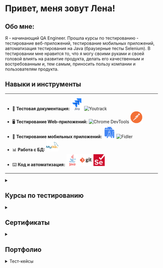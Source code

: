 # Привет, меня зовут Лена!

## Обо мне:

Я - начинающий QA Engineer. Прошла курсы по тестированию - тестирование веб-приложений, тестирование мобильных приложений, автоматизация тестирования на Java (браузерные тесты Selenium). В тестировании мне нравится то, что я могу своими руками и своей головой влиять на развитие продукта, делать его качественным и востребованным и, тем самым, приносить пользу компании и пользователям продукта.

## Навыки и инструменты
---

* :briefcase: **Тестовая документация:**   <img src="https://github.com/devicons/devicon/blob/master/icons/jira/jira-original-wordmark.svg" title="Jira" alt="Jira" width="40" height="40"/> <img src="https://camo.githubusercontent.com/20f5b0840eea07c7b3b2cf198e1f3878f54cacd1ee80662c4833b020f0451db1/68747470733a2f2f75706c6f61642e77696b696d656469612e6f72672f77696b6970656469612f636f6d6d6f6e732f7468756d622f382f38642f596f75547261636b5f49636f6e2e7376672f3130323470782d596f75547261636b5f49636f6e2e7376672e706e673f3230323030383033303832323438" title="Youtrack" alt="Youtrack" width="40" height="40"/>
* :desktop_computer: **Тестирование Web-приложений:**   <img src="https://camo.githubusercontent.com/25f6f3de7ca12c8c300b6f0a7b37c48c1e6176ded2f38d770a9d5e9b9d24fce7/68747470733a2f2f64333377756272666b69306c36382e636c6f756466726f6e742e6e65742f333862356339353361343636373336363638356435356462353564303537633836646231666335342f61306664632f7374617469632f61636165366232346439343033343736363163613930316561303766343763312f6368726f6d652d6465762d6c6f676f2d69636f6e2e706e67" title="Chrome DevTools" alt="Chrome DevTools" width="40" height="40"/> <img src="https://github.com/devicons/devicon/blob/master/icons/postman/postman-plain.svg" title="Postman" alt="Postman" width="40" height="40"/>
* :iphone: **Тестирование мобильных приложений:**   <img src="https://github.com/devicons/devicon/blob/master/icons/androidstudio/androidstudio-plain.svg" title="Android Studio" alt="Android Studio" width="40" height="40"/> <img src="https://camo.githubusercontent.com/4c76cc41657552d1ec1d662f230ea45ad2b5da15e73466702f16ae433e87bb3f/68747470733a2f2f7777772e6d6567616c656563686572732e636f6d2f73746f726167652f466964646c65722d457665727977686572652d49636f6e2e706e67" title="Fidler" alt="Fidler" width="40" height="40"/>
* :bar_chart: **Работа с БД:**   <img src="https://github.com/devicons/devicon/blob/master/icons/mysql/mysql-original-wordmark.svg" title="MySQL" alt="MySQL" width="40" height="40"/>
* :keyboard: **Код и автоматизация:**   <img src="https://github.com/devicons/devicon/blob/master/icons/java/java-original-wordmark.svg" title="Java" alt="Java" width="40" height="40"/> <img src="https://github.com/devicons/devicon/blob/master/icons/git/git-original-wordmark.svg" title="Git" alt="Git" width="40" height="40"/> <img src="https://github.com/devicons/devicon/blob/master/icons/selenium/selenium-original.svg" title="Selenium" alt="Selenium" width="40" height="40"/>


---
<details>
<summary><h2>Курсы по тестированию</h2></summary>
<br>
  
| Название курса | Платформа | Статус прохождения | Сертификат |
|----------------|-----------|--------------------|------------|
|Тестирование Web-приложений | Skillbox | Пройден | Получен |
|Ручное тестирование мобильных приложений | Skillbox | Пройден | Получен |
|Автотесты на Java. Базовая часть | Skillbox | Пройден | Получен |
|Интерактивный тренажер по SQL | Stepik | Пройден | Получен |
|Тестирование ПО с нуля. Теория + Практика | Stepik | Пройден | Получен |
|Java-разработчик | Skillbox | В процессе | В процессе |
|Основы Java для автоматизации тестирования | Stepik | В процессе | Не предполагается |

</details>

<details>
<summary><h2>Сертификаты</h2></summary>
<br>

Делюсь ссылками на мои сертификаты по курсам, которые я уже прошла и по которым возможно получить сертификаты.
  
* [Тестирование Web-приложений](https://drive.google.com/file/d/1E8X2eNLIfvUg5GAlKmBQXiboqlfLFRp3/view?usp=sharing)
* [Ручное тестирование мобильных приложений](https://drive.google.com/file/d/1YuFfk-A5mfsxPZli7ltx9oAq_VBQ7a6X/view?usp=sharing)
* [Автотесты на Java. Базовая часть](https://drive.google.com/file/d/1TGcLQ_z4JaR8U7ymONPC3T4KhNqGw0Vy/view?usp=sharing)
* [Интерактивный тренажер по SQL](https://drive.google.com/file/d/19M31Z_9hwBUWf3adBraDy2oIZTn3NOdB/view?usp=sharing)
* [Тестирование ПО с нуля. Теория + Практика](https://drive.google.com/file/d/1tqWqMnF4psLKKmHE0GMZF5QAo1N6kOF-/view?usp=sharing)
 
</details>

<details>
<summary><h2>Портфолио</h2></summary>
<br>
  
* [Итоговый проект по автоматизации тестирования на Java с использованием Selenium Webdriver](https://github.com/elleshi/autotesting-java-basics-diploma)
* <details> 
  <summary>Тестовая документация</summary>
  <br>
    <details>
      <summary>Примеры баг-репортов</summary>
       <br>
       Примеры приведены из домашних заданий на платформе Skillbox по правилам оформления данной платформы.
      
      1. Суть задания: Потренироваться в эксплуатации IDOR-уязвимостей и SQL-инъекций. Составить баг-репорты.					
  
  |  | Ошибка 1| Ошибка 2 | Ошибка 3|
  |--|---------|---------|---------|
  |Заголовок|Поле Имя пользователя на странице авторизации уязвимо к SQL-инъекциям|Поле E-mail в форме обратной связи уязвимо к SQL-инъекциям|Поле Сообщение в форме обратной связи уязвимо к SQL-инъекциям|
  |Описание|Проверка с помощью введенных данных с одной кавычкой|Проверка с помощью введенных данных с одной кавычкой|Задержка ответа сервера при прописывании функции SLEEP в поле сообщения|
  |Окружение|Любое|Любое|Любое|
  |Версия сайта|-|-|-|
  |Стабильность воспроизведения|Стабильно|Стабильно|Стабильно|
  |Предусловия|Открыть http://api-qa.skillbox.cc/practicesqli/auth.php|Войти в приложение банка http://api-qa.skillbox.cc/practicesqli/index.php под доступами: логин/пароль: (доступы скрыты)|Войти в приложение банка http://api-qa.skillbox.cc/practicesqli/index.php под доступами: логин/пароль:(доступы скрыты)| 
  |Шаги воспроизведения| <ol><li>Ввести в поле Имя пользователя: tester'</li><li>Ввести в поле пароль: (доступы скрыты)</li><li>Нажать "Войти"</li></ol>|<ol><li> Нажать на кнопку "Написать нам"</li><li>Ввести в поле Email test@test.com'</li><li>Нажать кнопку отправить</li></ol>| <ol><li>Нажать на кнопку "Написать нам"</li><li>Ввести в поле "Сообщение" sdg' OR SLEEP(15)--</li><li>Посмотреть время ответа сервера в Devtools - Network</li></ol>|
  |Фактический результат|Ошибка: You have an error in your SQL syntax; check the manual that corresponds to your MySQL server version for the right syntax to use near ''tester''' at line 1"|Error! You have an error in your SQL syntax; check the manual that corresponds to your MySQL server version for the right syntax to use near ''test@test.com''' at line 1|Время ответа сервера совпадает с прописанным запросом  - 15 секунд|
  |Ожидаемый результат|Ошибка валидации|Ошибка валидации|Отсутствие уязвимостей|
  |Дополнительная информация|https://disk.yandex.ru/i/YHJHbvAMXP7HNg|https://disk.yandex.ru/i/wmpO4CoePfXvTg|https://disk.yandex.ru/i/D96wtP8IlkRv1g|
  
        2. Суть задания: Протестировать UI приложения на соотвествие дизайн-макету и составить баг-репорты.
  |  | Ошибка 1| Ошибка 2 | Ошибка 3|
  |--|---------|---------|---------|
  |Заголовок|На сайте шрифт Roboto вместо Arial|Буллеты шириной в 50 px вместо 30 px|Текст при введении невалидных значений не совпадает с текстом на макете|
  |Описание|Согласно макету шрифт должен быть Arial, вместо него в интерфейсе указан Roboto|Верстка сайта не соотвествует макету - 50 px вместо 30 px|В разделе "Подписка" блока "Цена" при нажатии на кнопку "Подписаться" на макете текст "Вы забыли указать валидный e-mail адрес", на сайте - "Пожалуйста, укажите действительный email-адрес"|
  |Окружение|Любое|Любое|Любое|
  |Версия сайта|-|-|-|
  |Стабильность воспроизведения|Стабильно|Стабильно|Стабильно|
  |Предусловия|Установленное расширение для браузера WhatFont|Открыть http://qa.skillbox.ru/module19/|Открыть http://qa.skillbox.ru/module19/| 
  |Шаги воспроизведения| <ol><li>Открыть http://qa.skillbox.ru/module19/</li><li>Навести курсор с активированным расширением на текст</li></ol>|<ol><li> Открыть DevTools </li><li>Найти элемент буллета  в Elements - nav class="da-dots" </li><li>Посмотреть в стилях значение width</li></ol>| <ol><li>Кликнуть на "Цена" в верхнем меню</li><li>Проскроллить до раздела "Подписка"</li><li>Нажать на кнопку "Подписаться"</li></ol>|
  |Фактический результат|Шрифт Roboto|значение 50px|Текст ошибки "Пожалуйста, укажите действительный email-адрес"|
  |Ожидаемый результат|Шрифт Arial|значение 30px|Текст ошибки "Вы забыли указать валидный e-mail адрес"|
  |Дополнительная информация| |https://disk.yandex.ru/i/qhr-pSc9l_4WpQ |https://disk.yandex.ru/i/zSBi6UDi8koUIg|

      3. Суть задания: Протестировать функционал приложения с помошью Postman:  создание клиента, редактирование клиента, удаление клиента. Оформить баг-репорты.  
  |  | Ошибка 1| Ошибка 2 | Ошибка 3|
  |--|---------|---------|---------|
  |Заголовок|При создании клиента в значении "location" к введенному значению добавляется слово "Сити"|При изменении методом PUT параметров "name" "surname" значения меняются местами|Не удаляется база данных методом DELETE|
  |Описание| |Значение поля "name" передается в "surname" и наоборот|Сервер при удалении отвечаетAll users deleted, при проверке методом GET база данных сохраняется|
  |Окружение|Postman|Postman|Postman|
  |Версия сайта|-|-|-|
  |Стабильность воспроизведения|Стабильно|Стабильно|Стабильно|
  |Предусловия|Открыть Postman|Наличие клиентов в БД|Наличие клиентов в БД| 
  |Шаги воспроизведения| <ol><li> Создать клиента методом POST https://api-qa.skillbox.ru/practiceN/api/users/create  с заполненным значением "location"</li><li>Получить клиента методом GET https://api-qa.skillbox.ru/practiceN/api/users/{userId}</li></ol>|<ol><li> Открыть Postman</li><li>Отредактировать параметры "name" и "sername" клиента с произвольным ID методом PUT https://api-qa.skillbox.ru/practiceN/api/users/{userId}/update</li><li>Получить клиента методом GET https://api-qa.skillbox.ru/practiceN/api/users/{userId}</li></ol>| <ol><li>Открыть Postman</li><li>Выполнить запрос на удаление всех клиентов методом DELETE https://api-qa.skillbox.ru/practiceN/api/users/allUsers/delete</li><li>Получить клиентов методом GET https://api-qa.skillbox.ru/practiceN/api/users/</li></ol>|
  |Фактический результат|Добавляется слово Сити|Меняются местами значения параметров "name" и "surname"|Данные сохраняются в базе|
  |Ожидаемый результат|Сохраняется только введенное значение/null при отсутствии значения|Редактируются выбранные значения|Данные удаляются из базы|
  |Дополнительная информация| Коллекция постман в аттаче https://disk.yandex.ru/i/E9p3JwK5z1BAUg|Коллекция постман в аттаче |Коллекция постман в аттаче|
  </details> 
  <details>
    <summary>Анализ требований</summary>
       <br>
       Примеры приведены из домашних заданий на платформе Skillbox по правилам оформления данной платформы.
       <br>
    
  1. [Уточнение требований к спецификации](https://docs.google.com/document/d/1pTT3IRGWPJAEqRvdSnPcXf7GVn46uBKDlO2nzs-DbQs/edit?tab=t.0)
  2. [Проверка требований на непротиворичивость и проверяемость](https://docs.google.com/document/d/1ncEVXuzXy4GpsTUW_HPdjMJJ9PEhMRvfwZ3fc_yuU5Q/edit?tab=t.0)
  3. [Тестирование верхнеуровневых требований на следующие свойства: непротиворичивость, выполняемость, недвусмысленность, проверяемость](https://docs.google.com/document/d/1v-_fIJwJ6RZhs9xCAytavZC9vtiClz3j_I35nAphJQI/edit?tab=t.0)                                                                                                      
</details>
      <details>
       <summary>Тест-кейсы</summary>
       <br>
       Примеры приведены из домашних заданий на платформе Skillbox по правилам оформления данной платформы.
       <br>
                                                                                                  
</details> 
</details>
</details>


